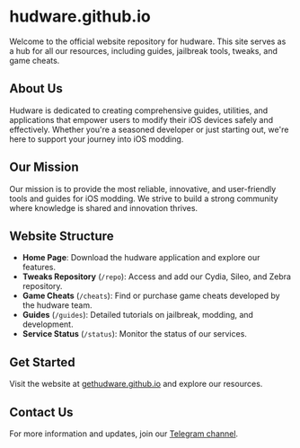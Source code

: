 # hudware.github.io

Welcome to the official website repository for hudware. This site serves as a hub for all our resources, including guides, jailbreak tools, tweaks, and game cheats.

## About Us

Hudware is dedicated to creating comprehensive guides, utilities, and applications that empower users to modify their iOS devices safely and effectively. Whether you're a seasoned developer or just starting out, we're here to support your journey into iOS modding.

## Our Mission

Our mission is to provide the most reliable, innovative, and user-friendly tools and guides for iOS modding. We strive to build a strong community where knowledge is shared and innovation thrives.

## Website Structure

- **Home Page**: Download the hudware application and explore our features.
- **Tweaks Repository** (`/repo`): Access and add our Cydia, Sileo, and Zebra repository.
- **Game Cheats** (`/cheats`): Find or purchase game cheats developed by the hudware team.
- **Guides** (`/guides`): Detailed tutorials on jailbreak, modding, and development.
- **Service Status** (`/status`): Monitor the status of our services.

## Get Started

Visit the website at [gethudware.github.io](https://gethudware.github.io) and explore our resources.

## Contact Us

For more information and updates, join our [Telegram channel](https://t.me/hudware).
